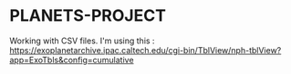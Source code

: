 # PLANETS-PROJECT

Working with CSV files. I'm using this : https://exoplanetarchive.ipac.caltech.edu/cgi-bin/TblView/nph-tblView?app=ExoTbls&config=cumulative 

